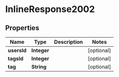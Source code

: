 # InlineResponse2002

## Properties
Name | Type | Description | Notes
------------ | ------------- | ------------- | -------------
**usersId** | **Integer** |  |  [optional]
**tagsId** | **Integer** |  |  [optional]
**tag** | **String** |  |  [optional]
